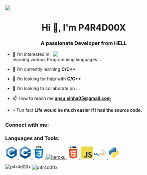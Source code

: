 <!-- - 👋 Hi, I’m @P4R4D00X
- 👀 I’m interested in learning various Programming languages ...
- 🌱 I’m currently learning Python, C/C++
- 💞️ I’m looking to collaborate on ... <!--simple Python GUI Applications-->
<!-- - 📫 How to reach me ... -->

<img src="https://media.giphy.com/media/MYI6NK4JOGpOzOriEg/giphy.gif" width="700" align="center">
<h1 align="center">Hi 👋, I'm P4R4D00X</h1>
<h3 align="center">A passionate Developer from HELL</h3>

<img src="https://media.giphy.com/media/4KzpjLvJjJknJ5Xuak/giphy.gif" width="350" align="right">

- 👀 I’m interested in learning various Programming languages ...

- 🌱 I’m currently learning **C/C++**

- 🤝 I’m looking for help with **C/C++**

- 💞️ I’m looking to collaborate on ...<!--simple Python GUI Applications-->

- 📫 How to reach me **ansu.sinha05@gmail.com**

- ⚡ Fun fact **Life would be much easier if I had the source code.**

<h3 align="left">Connect with me:</h3>
<p align="left">
</p>

<h3 align="left">Languages and Tools:</h3>
<p align="left"> <a href="https://www.cprogramming.com/" target="_blank" rel="noreferrer"> <img src="https://raw.githubusercontent.com/devicons/devicon/master/icons/c/c-original.svg" alt="c" width="40" height="40"/> </a> <a href="https://www.w3schools.com/cpp/" target="_blank" rel="noreferrer"> <img src="https://raw.githubusercontent.com/devicons/devicon/master/icons/cplusplus/cplusplus-original.svg" alt="cplusplus" width="40" height="40"/> </a> <a href="https://www.w3schools.com/css/" target="_blank" rel="noreferrer"> <img src="https://raw.githubusercontent.com/devicons/devicon/master/icons/css3/css3-original-wordmark.svg" alt="css3" width="40" height="40"/> </a> <a href="https://heroku.com" target="_blank" rel="noreferrer"> <img src="https://www.vectorlogo.zone/logos/heroku/heroku-icon.svg" alt="heroku" width="40" height="40"/> </a> <a href="https://www.w3.org/html/" target="_blank" rel="noreferrer"> <img src="https://raw.githubusercontent.com/devicons/devicon/master/icons/html5/html5-original-wordmark.svg" alt="html5" width="40" height="40"/> </a> <a href="https://developer.mozilla.org/en-US/docs/Web/JavaScript" target="_blank" rel="noreferrer"> <img src="https://raw.githubusercontent.com/devicons/devicon/master/icons/javascript/javascript-original.svg" alt="javascript" width="40" height="40"/> </a> <a href="https://www.mysql.com/" target="_blank" rel="noreferrer"> <img src="https://raw.githubusercontent.com/devicons/devicon/master/icons/mysql/mysql-original-wordmark.svg" alt="mysql" width="40" height="40"/> </a> <a href="https://www.python.org" target="_blank" rel="noreferrer"> <img src="https://raw.githubusercontent.com/devicons/devicon/master/icons/python/python-original.svg" alt="python" width="40" height="40"/> </a> </p>

<p><img align="left" src="https://github-readme-stats.vercel.app/api/top-langs?username=p4r4d00x&show_icons=true&locale=en&layout=compact" alt="p4r4d00x" /></p>

<p>&nbsp;<img align="center" src="https://github-readme-stats.vercel.app/api?username=p4r4d00x&show_icons=true&locale=en" alt="p4r4d00x" /></p>



<!---
P4R4D00X/P4R4D00X is a ✨ special ✨ repository because its `README.md` (this file) appears on your GitHub profile.
You can click the Preview link to take a look at your changes.
--->
